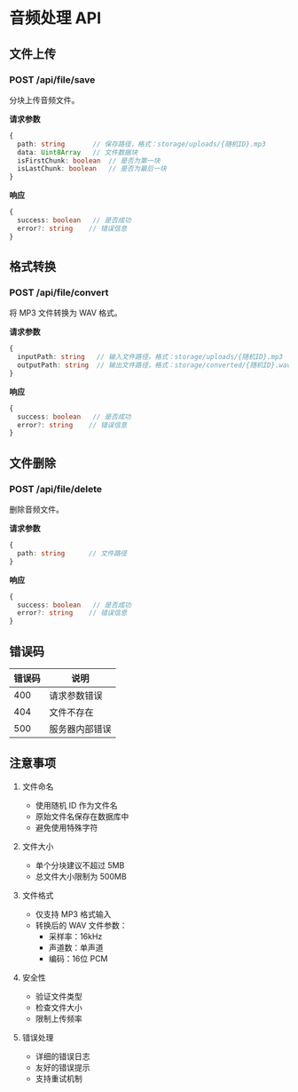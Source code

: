 # 音频处理 API

## 文件上传

### POST /api/file/save

分块上传音频文件。

**请求参数**

```typescript
{
  path: string       // 保存路径，格式：storage/uploads/{随机ID}.mp3
  data: Uint8Array   // 文件数据块
  isFirstChunk: boolean  // 是否为第一块
  isLastChunk: boolean   // 是否为最后一块
}
```

**响应**

```typescript
{
  success: boolean   // 是否成功
  error?: string    // 错误信息
}
```

## 格式转换

### POST /api/file/convert

将 MP3 文件转换为 WAV 格式。

**请求参数**

```typescript
{
  inputPath: string   // 输入文件路径，格式：storage/uploads/{随机ID}.mp3
  outputPath: string  // 输出文件路径，格式：storage/converted/{随机ID}.wav
}
```

**响应**

```typescript
{
  success: boolean   // 是否成功
  error?: string    // 错误信息
}
```

## 文件删除

### POST /api/file/delete

删除音频文件。

**请求参数**

```typescript
{
  path: string      // 文件路径
}
```

**响应**

```typescript
{
  success: boolean   // 是否成功
  error?: string    // 错误信息
}
```

## 错误码

| 错误码 | 说明 |
|--------|------|
| 400 | 请求参数错误 |
| 404 | 文件不存在 |
| 500 | 服务器内部错误 |

## 注意事项

1. 文件命名
   - 使用随机 ID 作为文件名
   - 原始文件名保存在数据库中
   - 避免使用特殊字符

2. 文件大小
   - 单个分块建议不超过 5MB
   - 总文件大小限制为 500MB

3. 文件格式
   - 仅支持 MP3 格式输入
   - 转换后的 WAV 文件参数：
     - 采样率：16kHz
     - 声道数：单声道
     - 编码：16位 PCM

4. 安全性
   - 验证文件类型
   - 检查文件大小
   - 限制上传频率

5. 错误处理
   - 详细的错误日志
   - 友好的错误提示
   - 支持重试机制 